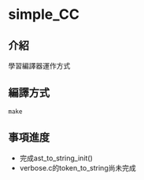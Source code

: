 # simple_CC

## 介紹
學習編譯器運作方式

## 編譯方式
```c=
make
```

## 事項進度
- 完成ast_to_string_init()
- verbose.c的token_to_string尚未完成
